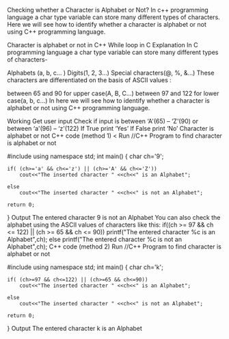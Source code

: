 Checking whether a Character is Alphabet or Not?
In c++ programming language a char type variable can store many different types of characters. Here we will see how to identify whether a character is alphabet or not using C++ programming language.

Character is alphabet or not in C++
While loop in C
Explanation
In C programming language a char type variable can store many different types of characters-

Alphabets (a, b, c… )
Digits(1, 2, 3…)
Special characters(@, %, &…)
These characters are differentiated on the basis of ASCII values :

between 65 and 90 for upper case(A, B, C…)
between 97 and 122 for lower case(a, b, c…)
In here we will see how to identify whether a character is alphabet or not using C++ programming language.

Working
Get user input
Check if input is between ‘A'(65) – ‘Z'(90) or between ‘a'(96) – ‘z'(122)
If True print ‘Yes’
If False print ‘No’
Character is alphabet or not
C++ code (method 1)
<
Run
//C++ Program to find character is alphabet or not

#include <iostream>
using namespace std;
int main()
{
    char ch='9';
 
    if( (ch>='a' && ch<='z') || (ch>='A' && ch<='Z'))
        cout<<"The inserted character " <<ch<<" is an Alphabet";
   
    else
        cout<<"The inserted character " <<ch<<" is not an Alphabet";

    return 0;
}
Output
The entered character 9 is not an Alphabet
You can also check the alphabet using the ASCII values of characters like this:
if((ch >= 97 && ch <= 122) || (ch >= 65 && ch <= 90))
    printf("The entered character %c is an Alphabet",ch);
else
    printf("The entered character %c is not an Alphabet",ch);
C++ code (method 2)
Run
//C++ Program to find character is alphabet or not

#include <iostream>
using namespace std;
int main()
{
    char ch='k';

 
    if( (ch>=97 && ch<=122) || (ch>=65 && ch<=90))
        cout<<"The inserted character " <<ch<<" is an Alphabet";
   
    else
        cout<<"The inserted character " <<ch<<" is not an Alphabet";

    return 0;
}
Output
The entered character k is an Alphabet
